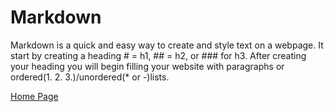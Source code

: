 # Markdown

Markdown is a quick and easy way to create and style text on a webpage. It start by creating a heading # = h1, ## = h2, or ### for h3. After creating your heading you will begin filling your website with paragraphs or ordered(1. 2. 3.)/unordered(* or -)lists. 


[Home Page](README.md)
